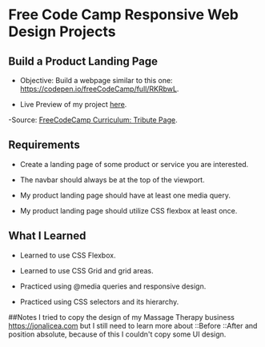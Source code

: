 # Free Code Camp Responsive Web Design Projects

## Build a Product Landing Page

 - Objective: Build a webpage similar to this one: https://codepen.io/freeCodeCamp/full/RKRbwL.

 - Live Preview of my project [here](https://jhalicea.github.io/product-landing-page/).

 -Source: [FreeCodeCamp Curriculum: Tribute Page](https://www.freecodecamp.org/learn/responsive-web-design/responsive-web-design-projects/build-a-product-landing-page).

## Requirements

 - Create a landing page of some product or service you are interested.

 - The navbar should always be at the top of the viewport.

 - My product landing page should have at least one media query.

 - My product landing page should utilize CSS flexbox at least once.

## What I Learned

 - Learned to use CSS Flexbox. 

 - Learned to use CSS Grid and grid areas.

 - Practiced using @media queries and responsive design.

 - Practiced using CSS selectors and its hierarchy.

##Notes
 I tried to copy the design of my Massage Therapy business  https://jonalicea.com but I still need to learn more about ::Before ::After and position absolute, because of this I couldn't copy some UI design.

